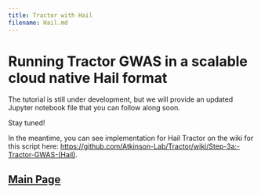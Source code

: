 ```yaml
---
title: Tractor with Hail
filename: Hail.md
---
```


Running Tractor GWAS in a scalable cloud native Hail format
=====

The tutorial is still under development, but we will provide an updated Jupyter notebook file that you can follow along soon. 

Stay tuned!

In the meantime, you can see implementation for Hail Tractor on the wiki for this script here: https://github.com/Atkinson-Lab/Tractor/wiki/Step-3a:-Tractor-GWAS-(Hail). 

## [Main Page](README.md)
